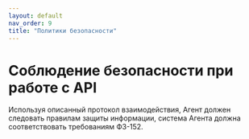 ```yaml
---
layout: default
nav_order: 9
title: "Политики безопасности"
---
```


# Соблюдение безопасности при работе с API

Используя описанный протокол взаимодействия, Агент должен следовать правилам защиты информации,
система Агента должна соответствовать требованиям ФЗ-152.

